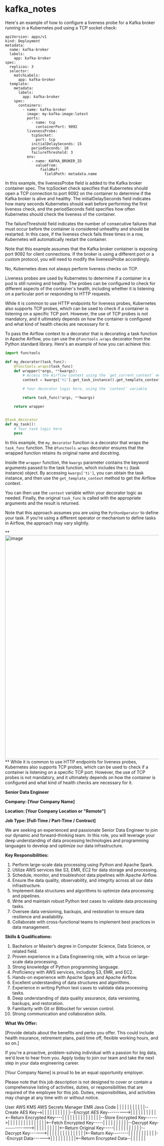 # kafka_notes

Here's an example of how to configure a liveness probe for a Kafka broker running in a Kubernetes pod using a TCP socket check:

```
apiVersion: apps/v1
kind: Deployment
metadata:
  name: kafka-broker
  labels:
    app: kafka-broker
spec:
  replicas: 3
  selector:
    matchLabels:
      app: kafka-broker
  template:
    metadata:
      labels:
        app: kafka-broker
    spec:
      containers:
        - name: kafka-broker
          image: my-kafka-image:latest
          ports:
            - name: tcp
              containerPort: 9092
          livenessProbe:
            tcpSocket:
              port: tcp
            initialDelaySeconds: 15
            periodSeconds: 10
            failureThreshold: 3
          env:
            - name: KAFKA_BROKER_ID
              valueFrom:
                fieldRef:
                  fieldPath: metadata.name

```
In this example, the livenessProbe field is added to the Kafka broker container spec. The tcpSocket check specifies that Kubernetes should open a TCP connection to port 9092 on the container to determine if the Kafka broker is alive and healthy. The initialDelaySeconds field indicates how many seconds Kubernetes should wait before performing the first liveness check, and the periodSeconds field specifies how often Kubernetes should check the liveness of the container.

The failureThreshold field indicates the number of consecutive failures that must occur before the container is considered unhealthy and should be restarted. In this case, if the liveness check fails three times in a row, Kubernetes will automatically restart the container.

Note that this example assumes that the Kafka broker container is exposing port 9092 for client connections. If the broker is using a different port or a custom protocol, you will need to modify the livenessProbe accordingly.


No, Kubernetes does not always perform liveness checks on TCP.

Liveness probes are used by Kubernetes to determine if a container in a pod is still running and healthy. The probes can be configured to check for different aspects of the container's health, including whether it is listening on a particular port or responding to HTTP requests.

While it is common to use HTTP endpoints for liveness probes, Kubernetes also supports TCP probes, which can be used to check if a container is listening on a specific TCP port. However, the use of TCP probes is not mandatory, and it ultimately depends on how the container is configured and what kind of health checks are necessary for it.

To pass the Airflow context to a decorator that is decorating a task function in Apache Airflow, you can use the `@functools.wraps` decorator from the Python standard library. Here's an example of how you can achieve this:

```python
import functools

def my_decorator(task_func):
    @functools.wraps(task_func)
    def wrapper(*args, **kwargs):
        # Access the Airflow context using the `get_current_context` method
        context = kwargs['ti'].get_task_instance().get_template_context()

        # Your decorator logic here, using the `context` variable

        return task_func(*args, **kwargs)

    return wrapper


@task_decorator
def my_task():
    # Your task logic here
    pass
```

In this example, the `my_decorator` function is a decorator that wraps the `task_func` function. The `@functools.wraps` decorator ensures that the wrapped function retains its original name and docstring.

Inside the `wrapper` function, the `kwargs` parameter contains the keyword arguments passed to the task function, which includes the `ti` (task instance) object. By accessing `kwargs['ti']`, you can obtain the task instance, and then use the `get_template_context` method to get the Airflow context.

You can then use the `context` variable within your decorator logic as needed. Finally, the original `task_func` is called with the appropriate arguments and the result is returned.

Note that this approach assumes you are using the `PythonOperator` to define your task. If you're using a different operator or mechanism to define tasks in Airflow, the approach may vary slightly.

**<img width="732" alt="image" src="https://github.com/NiravLangaliya/kafka_notes/assets/13895686/bd7748e7-dd27-4c8a-bc8d-c4f88a1c0325">
**
While it is common to use HTTP endpoints for liveness probes, Kubernetes also supports TCP probes, which can be used to check if a container is listening on a specific TCP port. However, the use of TCP probes is not mandatory, and it ultimately depends on how the container is configured and what kind of health checks are necessary for it.







**Senior Data Engineer**

**Company: [Your Company Name]**

**Location: [Your Company Location or "Remote"]**

**Job Type: [Full-Time / Part-Time / Contract]**

We are seeking an experienced and passionate Senior Data Engineer to join our dynamic and forward-thinking team. In this role, you will leverage your deep understanding of data processing technologies and programming languages to develop and optimize our data infrastructure. 

**Key Responsibilities:**

1. Perform large-scale data processing using Python and Apache Spark.
2. Utilize AWS services like S3, EMR, EC2 for data storage and processing.
3. Schedule, monitor, and troubleshoot data pipelines with Apache Airflow.
4. Ensure the data quality, observability, and integrity across all our data infrastructure.
5. Implement data structures and algorithms to optimize data processing and pipelines.
6. Write and maintain robust Python test cases to validate data processing tasks.
7. Oversee data versioning, backups, and restoration to ensure data resilience and availability.
8. Collaborate with cross-functional teams to implement best practices in data management.

**Skills & Qualifications:**

1. Bachelors or Master’s degree in Computer Science, Data Science, or related field.
2. Proven experience in a Data Engineering role, with a focus on large-scale data processing.
3. Strong knowledge of Python programming language.
4. Proficiency with AWS services, including S3, EMR, and EC2.
5. Hands-on experience with Apache Spark and Apache Airflow.
6. Excellent understanding of data structures and algorithms.
7. Experience in writing Python test cases to validate data processing tasks.
8. Deep understanding of data quality assurance, data versioning, backups, and restoration.
9. Familiarity with Git or Bitbucket for version control.
10. Strong communication and collaboration skills.

**What We Offer:**

[Provide details about the benefits and perks you offer. This could include health insurance, retirement plans, paid time off, flexible working hours, and so on.]

If you're a proactive, problem-solving individual with a passion for big data, we'd love to hear from you. Apply today to join our team and take the next step in your data engineering career.

[Your Company Name] is proud to be an equal opportunity employer.

Please note that this job description is not designed to cover or contain a comprehensive listing of activities, duties, or responsibilities that are required of the employee for this job. Duties, responsibilities, and activities may change at any time with or without notice.



 User           AWS KMS                AWS Secrets Manager        EMR                Java Code
  |                |                           |                    |                    |
  |                |                           |                    |                    |
  |--Create AES Key-->|                        |                    |                    |
  |                |                           |                    |                    |
  |                |--Encrypt AES Key--------->|                    |                    |
  |                |                           |                    |                    |
  |                |<--Return Encrypted Key----|                    |                    |
  |                |                           |                    |                    |
  |                |                           |                    |                    |
  |                |--Store Encrypted Key------>|                    |                    |
  |                |                           |                    |                    |
  |                |                           |                    |                    |
  |                |<--Fetch Encrypted Key-----|                    |                    |
  |                |                           |                    |                    |
  |                |--Decrypt Key------------->|                    |                    |
  |                |                           |                    |                    |
  |                |<--Return Original Key-----|                    |                    |
  |                |                           |                    |                    |
  |                |                           |--Decrypt Key------>|                    |
  |                |                           |                    |                    |
  |                |                           |                    |                    |
  |                |                           |<--Return Key--------|                    |
  |                |                           |                    |                    |
  |                |                           |                    |--Encrypt Data------>|
  |                |                           |                    |                    |
  |                |                           |                    |<--Return Encrypted Data--|
  |                |                           |                    |                    |
